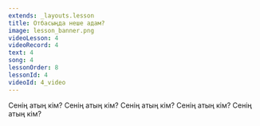 ```yaml
---
extends: _layouts.lesson
title: Отбасыңда неше адам?
image: lesson_banner.png
videoLesson: 4
videoRecord: 4
text: 4
song: 4
lessonOrder: 8
lessonId: 4
videoId: 4_video
---
```


Сенің атың кім?
Сенің атың кім?
Сенің атың кім?
Сенің атың кім?
Сенің атың кім?
